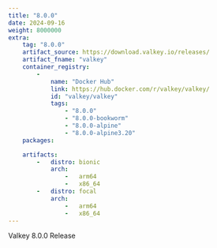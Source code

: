 ```yaml
---
title: "8.0.0"
date: 2024-09-16
weight: 8000000
extra:
    tag: "8.0.0"
    artifact_source: https://download.valkey.io/releases/
    artifact_fname: "valkey"
    container_registry:
        - 
            name: "Docker Hub"
            link: https://hub.docker.com/r/valkey/valkey/
            id: "valkey/valkey"
            tags:
                - "8.0.0"
                - "8.0.0-bookworm"
                - "8.0.0-alpine"
                - "8.0.0-alpine3.20"
    packages:

    artifacts:
        -   distro: bionic
            arch: 
                -   arm64
                -   x86_64
        -   distro: focal
            arch:
                -   arm64
                -   x86_64
---
```


Valkey 8.0.0 Release
